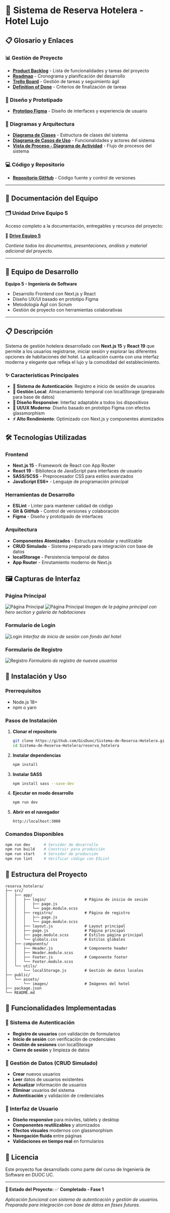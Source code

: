 # 🏨 Sistema de Reserva Hotelera - Hotel Lujo

## 📋 Glosario y Enlaces

### 📊 Gestión de Proyecto
- [**Product Backlog**](https://docs.google.com/spreadsheets/d/15GA4Cv3b-udAveNFdLNK81-hSkMyojW8/edit?rtpof=true&sd=true&gid=494613536#gid=494613536) - Lista de funcionalidades y tareas del proyecto
- [**Roadmap**](https://miro.com/app/board/uXjVJOM7k8s=/?share_link_id=622137547940) - Cronograma y planificación del desarrollo
- [**Trello Board**](https://trello.com/b/Lg88n8Uv/gestion-de-reserva-hotelera) - Gestión de tareas y seguimiento ágil
- [**Definition of Done**](https://docs.google.com/spreadsheets/d/1pJ8wre588Y_WAlgj9sZNhEdSU5WUFpugdi221f0Dun8/edit?usp=sharing) - Criterios de finalización de tareas

### 🎨 Diseño y Prototipado
- [**Prototipo Figma**](https://www.figma.com/design/yrJYSPD6jdavaChbRDUoTU/HOTEL-PACIFIC-REEF?node-id=2-21&t=sAyOu9li3xRj8hqu-0) - Diseño de interfaces y experiencia de usuario

### 📐 Diagramas y Arquitectura
- [**Diagrama de Clases**](https://lucid.app/lucidchart/250fefda-27fd-4723-b6c9-e5de9dde8810/edit?viewport_loc=-2204%2C-445%2C4431%2C2535%2CHWEp-vi-RSFO&invitationId=inv_4a1d718c-bc96-4d3c-851e-1770ebbf40e5) - Estructura de clases del sistema
- [**Diagrama de Casos de Uso**](https://lucid.app/lucidchart/23581100-54f8-4558-b358-26cd44b299b7/edit?viewport_loc=-1374%2C-534%2C3651%2C2089%2C.Q4MUjXso07N&invitationId=inv_c547442e-935d-4f7c-941b-fa6217093d25) - Funcionalidades y actores del sistema
- [**Vista de Proceso - Diagrama de Actividad**](https://lucid.app/lucidchart/07dc3afc-1e0e-4841-a67f-4b6a3530c7f4/edit?viewport_loc=-3404%2C-1607%2C6267%2C3585%2C0_0&invitationId=inv_c8d57ac0-0ba8-4d84-8bff-16b877913654) - Flujo de procesos del sistema

### 💻 Código y Repositorio
- [**Repositorio GitHub**](https://github.com/GisDuoc/Sistema-de-Reserva-Hotelera) - Código fuente y control de versiones

---

## 📂 Documentación del Equipo

### 🗂️ Unidad Drive Equipo 5
Acceso completo a la documentación, entregables y recursos del proyecto:

📁 [**Drive Equipo 5**](https://drive.google.com/drive/u/2/folders/1RE3CXzcX5rmBRFIaUbbf0syftUjtFyQd)

*Contiene todos los documentos, presentaciones, análisis y material adicional del proyecto.*

---

## 👥 Equipo de Desarrollo

**Equipo 5 - Ingeniería de Software**
- Desarrollo Frontend con Next.js y React
- Diseño UX/UI basado en prototipo Figma  
- Metodología Ágil con Scrum
- Gestión de proyecto con herramientas colaborativas

---

## 📋 Descripción

Sistema de gestión hotelera desarrollado con **Next.js 15** y **React 19** que permite a los usuarios registrarse, iniciar sesión y explorar las diferentes opciones de habitaciones del hotel. La aplicación cuenta con una interfaz moderna y elegante que refleja el lujo y la comodidad del establecimiento.

### ✨ Características Principales

- **🔐 Sistema de Autenticación**: Registro e inicio de sesión de usuarios
- **💾 Gestión Local**: Almacenamiento temporal con localStorage (preparado para base de datos)
- **📱 Diseño Responsive**: Interfaz adaptable a todos los dispositivos
- **🎨 UI/UX Moderno**: Diseño basado en prototipo Figma con efectos glassmorphism
- **⚡ Alto Rendimiento**: Optimizado con Next.js y componentes atomizados

## 🛠️ Tecnologías Utilizadas

### Frontend
- **Next.js 15** - Framework de React con App Router
- **React 19** - Biblioteca de JavaScript para interfaces de usuario
- **SASS/SCSS** - Preprocesador CSS para estilos avanzados
- **JavaScript ES6+** - Lenguaje de programación principal

### Herramientas de Desarrollo
- **ESLint** - Linter para mantener calidad de código
- **Git & GitHub** - Control de versiones y colaboración
- **Figma** - Diseño y prototipado de interfaces

### Arquitectura
- **Componentes Atomizados** - Estructura modular y reutilizable
- **CRUD Simulado** - Sistema preparado para integración con base de datos
- **localStorage** - Persistencia temporal de datos
- **App Router** - Enrutamiento moderno de Next.js

## 🖼️ Capturas de Interfaz

### Página Principal
![Página Principal](./src/app/assets/images/interfaz_1.png)
![Página Principal](./src/app/assets/images/interfaz_2.png)
*Imagen de la página principal con hero section y galería de habitaciones*

### Formulario de Login
![Login](./src/app/assets/images/interfaz_3.png)
*Interfaz de inicio de sesión con fondo del hotel*

### Formulario de Registro
![Registro](./src/app/assets/images/interfaz_4.png)
*Formulario de registro de nuevos usuarios*


## 🚀 Instalación y Uso

### Prerrequisitos
- Node.js 18+ 
- npm o yarn

### Pasos de Instalación

1. **Clonar el repositorio**
   ```bash
   git clone https://github.com/GisDuoc/Sistema-de-Reserva-Hotelera.git
   cd Sistema-de-Reserva-Hotelera/reserva_hotelera
   ```

2. **Instalar dependencias**
   ```bash
   npm install
   ```

3. **Instalar SASS**
   ```bash
   npm install sass --save-dev
   ```

4. **Ejecutar en modo desarrollo**
   ```bash
   npm run dev
   ```

5. **Abrir en el navegador**
   ```
   http://localhost:3000
   ```

### Comandos Disponibles

```bash
npm run dev      # Servidor de desarrollo
npm run build    # Construir para producción
npm run start    # Servidor de producción
npm run lint     # Verificar código con ESLint
```

## 📁 Estructura del Proyecto

```
reserva_hotelera/
├── src/
│   ├── app/
│   │   ├── login/                 # Página de inicio de sesión
│   │   │   ├── page.js
│   │   │   └── page.module.scss
│   │   ├── registro/              # Página de registro
│   │   │   ├── page.js
│   │   │   └── page.module.scss
│   │   ├── layout.js              # Layout principal
│   │   ├── page.js                # Página principal
│   │   ├── page.module.scss       # Estilos página principal
│   │   └── globals.css            # Estilos globales
│   ├── components/
│   │   ├── Header.js              # Componente header
│   │   ├── Header.module.scss
│   │   ├── Footer.js              # Componente footer
│   │   └── Footer.module.scss
│   └── utils/
│       └── localStorage.js        # Gestión de datos locales
├── public/
│   └── assets/
│       └── images/                # Imágenes del hotel
├── package.json
└── README.md
```

## 🔧 Funcionalidades Implementadas

### 🔐 Sistema de Autenticación
- **Registro de usuarios** con validación de formularios
- **Inicio de sesión** con verificación de credenciales
- **Gestión de sesiones** con localStorage
- **Cierre de sesión** y limpieza de datos

### 🎯 Gestión de Datos (CRUD Simulado)
- **Crear** nuevos usuarios
- **Leer** datos de usuarios existentes
- **Actualizar** información de usuarios
- **Eliminar** usuarios del sistema
- **Autenticación** y validación de credenciales

### 🎨 Interfaz de Usuario
- **Diseño responsive** para móviles, tablets y desktop
- **Componentes reutilizables** y atomizados
- **Efectos visuales** modernos con glassmorphism
- **Navegación fluida** entre páginas
- **Validaciones en tiempo real** en formularios

## 📄 Licencia

Este proyecto fue desarrollado como parte del curso de Ingeniería de Software en DUOC UC.

---

**🚀 Estado del Proyecto:** ✅ **Completado - Fase 1**

*Aplicación funcional con sistema de autenticación y gestión de usuarios. Preparada para integración con base de datos en fases futuras.*

